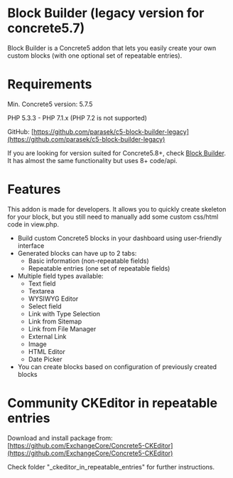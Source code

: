 # Block Builder (legacy version for concrete5.7)

Block Builder is a Concrete5 addon that lets you easily create your own custom blocks (with one optional set of repeatable entries).

# Requirements

Min. Concrete5 version: 5.7.5

PHP 5.3.3 - PHP 7.1.x (PHP 7.2 is not supported)

GitHub: [https://github.com/parasek/c5-block-builder-legacy](https://github.com/parasek/c5-block-builder-legacy)

If you are looking for version suited for Concrete5.8+, check [Block Builder](https://github.com/parasek/c5-block-builder).
It has almost the same functionality but uses 8+ code/api.

# Features

This addon is made for developers. It allows you to quickly create skeleton for your block, but you still need to manually add some custom css/html code in view.php.

- Build custom Concrete5 blocks in your dashboard using user-friendly interface
- Generated blocks can have up to 2 tabs:
  - Basic information (non-repeatable fields)
  - Repeatable entries (one set of repeatable fields)
- Multiple field types available:
  - Text field
  - Textarea
  - WYSIWYG Editor
  - Select field
  - Link with Type Selection
  - Link from Sitemap
  - Link from File Manager
  - External Link
  - Image
  - HTML Editor
  - Date Picker
- You can create blocks based on configuration of previously created blocks

# Community CKEditor in repeatable entries

Download and install package from:
[https://github.com/ExchangeCore/Concrete5-CKEditor](https://github.com/ExchangeCore/Concrete5-CKEditor)

Check folder "_ckeditor_in_repeatable_entries" for further instructions.